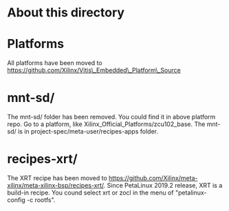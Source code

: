 About this directory
====================

# Platforms 
All platforms have been moved to https://github.com/Xilinx/Vitis\_Embedded\_Platform\_Source

# mnt-sd/
The mnt-sd/ folder has been removed. You could find it in above platform repo.
Go to a platform, like Xilinx\_Official\_Platforms/zcu102\_base.
The mnt-sd/ is in project-spec/meta-user/recipes-apps folder.

# recipes-xrt/
The XRT recipe has been moved to https://github.com/Xilinx/meta-xilinx/meta-xilinx-bsp/recipes-xrt/.
Since PetaLinux 2019.2 release, XRT is a build-in recipe.
You cound select xrt or zocl in the menu of "petalinux-config -c rootfs".

